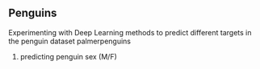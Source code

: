 ## Penguins

Experimenting with Deep Learning methods to predict different targets in the penguin dataset palmerpenguins

1. predicting penguin sex (M/F)
